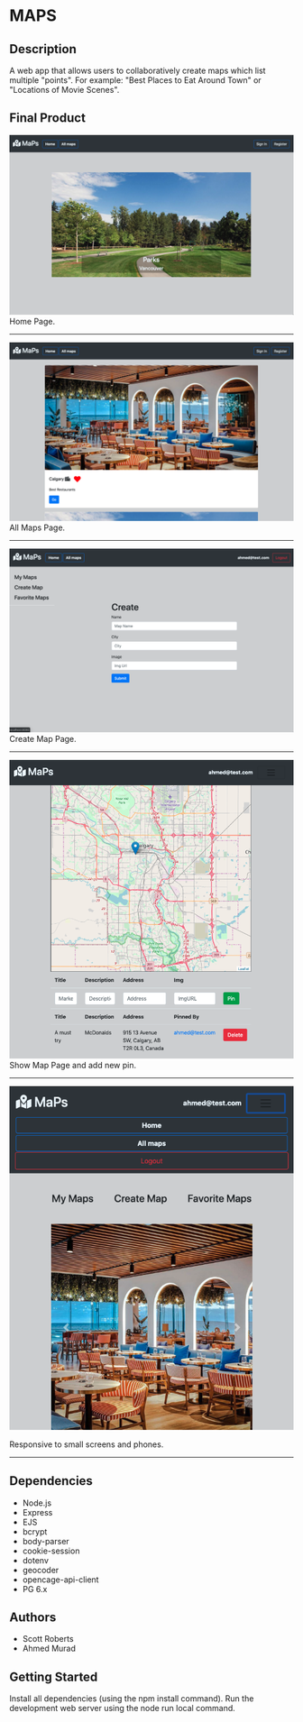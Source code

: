 MAPS
=========

## Description
A web app that allows users to collaboratively create maps which list multiple "points". For example: "Best Places to Eat Around Town" or "Locations of Movie Scenes".


## Final Product

![Image description](https://github.com/ScottRoberts0/maps-app/blob/master/docs/img%201.png)
Home Page.
- - -

![Image description](https://github.com/ScottRoberts0/maps-app/blob/master/docs/img%202.png)
All Maps Page.
- - -

![Image description](https://github.com/ScottRoberts0/maps-app/blob/master/docs/img%203.png)
Create Map Page.
- - -

![Image description](https://github.com/ScottRoberts0/maps-app/blob/master/docs/img%204.png)
Show Map Page and add new pin.
- - -

![Image description](https://github.com/ScottRoberts0/maps-app/blob/master/docs/img%205.png)

Responsive to small screens and phones.
- - -


## Dependencies

- Node.js
- Express
- EJS
- bcrypt
- body-parser
- cookie-session
- dotenv
- geocoder
- opencage-api-client
- PG 6.x

## Authors

- Scott Roberts
- Ahmed Murad



## Getting Started

Install all dependencies (using the npm install command).
Run the development web server using the node run local command.
